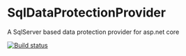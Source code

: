 # SqlDataProtectionProvider
A SqlServer based data protection provider for asp.net core

[![Build status](https://ci.appveyor.com/api/projects/status/vlfn3i1mharx15u9?svg=true)](https://ci.appveyor.com/project/bstauff/sqldataprotectionprovider)
